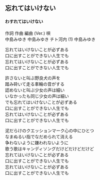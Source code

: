## 忘れてはいけない
#### わすれてはいけない

作詞  作曲  編曲 (Ver.)   唄  
中島みゆき   中島みゆき   チト河内 (1) 中島みゆき  
  
  
忘れてはいけないことが必ずある  
口に出すことができない人生でも  
忘れてはいけないことが必ずある  
口に出すことができない人生でも  
  
許さないと叫ぶ野良犬の声を  
踏み砕いて走る車輪の音がする  
認めないと叫ぶ少女の声は細い  
いなかったも同じ少女の声は細い  
でも忘れてはいけないことが必ずある  
口に出すことができない人生でも  
忘れてはいけないことが必ずある  
口に出すことができない人生でも  
  
泥だらけのクエッションマーク心の中にひとつ  
なまぬるい指でなだめられて消える  
争わないように嫌われないように  
歌う歌はキャンディソングだけどだけどだけど  
忘れてはいけないことが必ずある  
口に出すことができない人生でも  
忘れてはいけないことが必ずある  
口に出すことができない人生でも  
